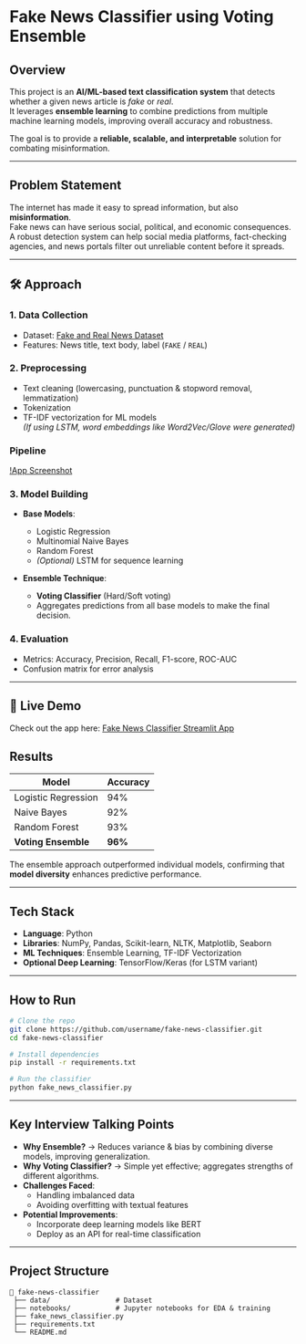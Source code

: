 # Fake News Classifier using Voting Ensemble

##  Overview
This project is an **AI/ML-based text classification system** that detects whether a given news article is *fake* or *real*.  
It leverages **ensemble learning** to combine predictions from multiple machine learning models, improving overall accuracy and robustness.

The goal is to provide a **reliable, scalable, and interpretable** solution for combating misinformation.

---

## Problem Statement
The internet has made it easy to spread information, but also **misinformation**.  
Fake news can have serious social, political, and economic consequences.  
A robust detection system can help social media platforms, fact-checking agencies, and news portals filter out unreliable content before it spreads.

---

## 🛠️ Approach
### 1. **Data Collection**
- Dataset: [Fake and Real News Dataset](https://www.kaggle.com/clmentbisaillon/fake-and-real-news-dataset)
- Features: News title, text body, label (`FAKE` / `REAL`)

### 2. **Preprocessing**
- Text cleaning (lowercasing, punctuation & stopword removal, lemmatization)
- Tokenization
- TF-IDF vectorization for ML models  
  *(If using LSTM, word embeddings like Word2Vec/Glove were generated)*
### Pipeline
[!App Screenshot](https://github.com/Anohita2004/Fake-News-Detection-Application/blob/main/fake_news_flowchart.png)

### 3. **Model Building**
- **Base Models**:
  - Logistic Regression
  - Multinomial Naive Bayes
  - Random Forest
  - *(Optional)* LSTM for sequence learning

- **Ensemble Technique**:  
  - **Voting Classifier** (Hard/Soft voting)
  - Aggregates predictions from all base models to make the final decision.

### 4. **Evaluation**
- Metrics: Accuracy, Precision, Recall, F1-score, ROC-AUC
- Confusion matrix for error analysis

---
## 🚀 Live Demo

Check out the app here: [Fake News Classifier Streamlit App](https://fakenewsapp3.streamlit.app/?utm_source=chatgpt.com)


## Results
| Model                | Accuracy |
|----------------------|----------|
| Logistic Regression  | 94%      |
| Naive Bayes          | 92%      |
| Random Forest        | 93%      |
| **Voting Ensemble**  | **96%**  |

The ensemble approach outperformed individual models, confirming that **model diversity** enhances predictive performance.

---

##  Tech Stack
- **Language**: Python
- **Libraries**: NumPy, Pandas, Scikit-learn, NLTK, Matplotlib, Seaborn
- **ML Techniques**: Ensemble Learning, TF-IDF Vectorization
- **Optional Deep Learning**: TensorFlow/Keras (for LSTM variant)

---

##  How to Run
```bash
# Clone the repo
git clone https://github.com/username/fake-news-classifier.git
cd fake-news-classifier

# Install dependencies
pip install -r requirements.txt

# Run the classifier
python fake_news_classifier.py
```

---

##  Key Interview Talking Points
- **Why Ensemble?** → Reduces variance & bias by combining diverse models, improving generalization.
- **Why Voting Classifier?** → Simple yet effective; aggregates strengths of different algorithms.
- **Challenges Faced**:
  - Handling imbalanced data
  - Avoiding overfitting with textual features
- **Potential Improvements**:
  - Incorporate deep learning models like BERT
  - Deploy as an API for real-time classification

---

##  Project Structure
```
📁 fake-news-classifier
 ├── data/                # Dataset
 ├── notebooks/           # Jupyter notebooks for EDA & training
 ├── fake_news_classifier.py
 ├── requirements.txt
 └── README.md
